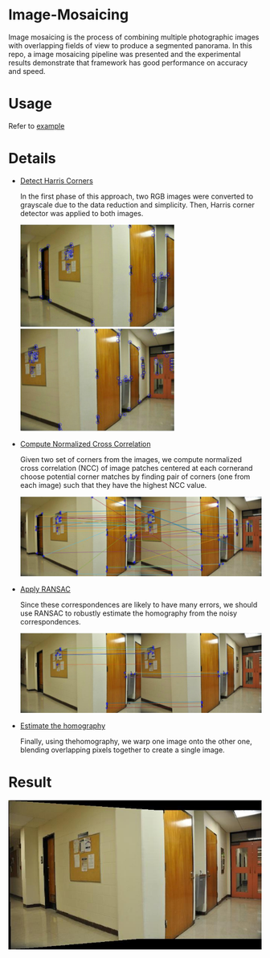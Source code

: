 # Image-Mosaicing
Image mosaicing is the process of combining multiple photographic images with overlapping fields of view to produce a segmented panorama. In this repo, a image mosaicing pipeline was presented and the experimental results demonstrate that framework has good performance on accuracy and speed.
# Usage
Refer to [example](https://github.com/zhangchicheng/Image-Mosaicing/blob/master/example.m)
# Details
* [Detect Harris Corners](https://github.com/zhangchicheng/Image-Mosaicing/blob/master/src/detectHarris.m)

  In the first phase of this approach, two RGB images were converted to grayscale due to the data reduction and simplicity. Then, Harris corner detector was applied to both images.
  
  ![alt text](https://github.com/zhangchicheng/Image-Mosaicing/blob/master/images/eg1/harriscorner1.jpg)
  ![alt text](https://github.com/zhangchicheng/Image-Mosaicing/blob/master/images/eg1/harriscorner2.jpg)

* [Compute Normalized Cross Correlation](https://github.com/zhangchicheng/Image-Mosaicing/blob/master/src/calcNormxcorrelation.m)

  Given two set of corners from the images, we compute normalized cross correlation (NCC) of image patches centered at each cornerand choose potential corner matches by finding pair of corners (one from each image) such that they have the highest NCC value.
  
  ![alt text](https://github.com/zhangchicheng/Image-Mosaicing/blob/master/images/eg1/badline.jpg)
  
* [Apply RANSAC](https://github.com/zhangchicheng/Image-Mosaicing/blob/master/src/runRANSAC.m)

  Since these correspondences are likely to have many errors, we should use RANSAC to robustly estimate the homography from the noisy correspondences.
  
   ![alt text](https://github.com/zhangchicheng/Image-Mosaicing/blob/master/images/eg1/goodline.jpg)
  
* [Estimate the homography](https://github.com/zhangchicheng/Image-Mosaicing/blob/master/src/findHomography.m)

  Finally, using thehomography, we warp one image onto the other one, blending overlapping pixels together to create a single image.
# Result
![alt text](https://github.com/zhangchicheng/Image-Mosaicing/blob/master/images/eg1/combined.jpg "combined")
